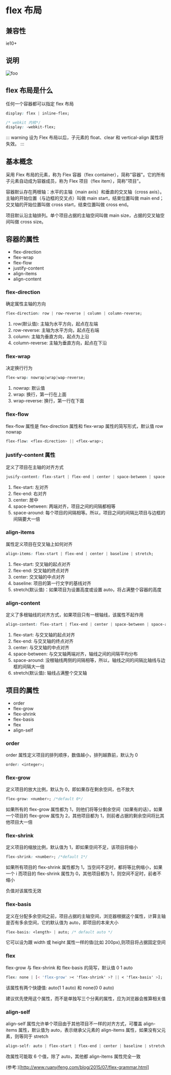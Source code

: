 # flex 布局

## 兼容性

ie10+

## 说明

<img :src="$withBase('/images/css/flex-01.png')" alt="foo">

## flex 布局是什么

任何一个容器都可以指定 flex 布局

```css
display: flex | inline-flex;

/* webkit 内核*/
display: -webkit-flex;
```

::: warning
设为 Flex 布局以后，子元素的 float、clear 和 vertical-align 属性将失效。
:::

## 基本概念

采用 Flex 布局的元素，称为 Flex 容器（flex container），简称"容器"。它的所有子元素自动成为容器成员，称为 Flex 项目（flex item），简称"项目"。

容器默认存在两根轴：水平的主轴（main axis）和垂直的交叉轴（cross axis）。主轴的开始位置（与边框的交叉点）叫做 main start，结束位置叫做 main end；交叉轴的开始位置叫做 cross start，结束位置叫做 cross end。

项目默认沿主轴排列。单个项目占据的主轴空间叫做 main size，占据的交叉轴空间叫做 cross size。

## 容器的属性

-   flex-direction
-   flex-wrap
-   flex-flow
-   justify-content
-   align-items
-   align-content

### flex-direction

确定属性主轴的方向

```css
flex-direction: row | row-reverse | column | column-reverse;
```

1. row(默认值): 主轴为水平方向，起点在左端
1. row-reverse: 主轴为水平方向，起点在右端
1. column: 主轴为垂直方向，起点为上沿
1. column-reverse: 主轴为垂直方向，起点在下沿

### flex-wrap

决定换行行为

```css
flex-wrap: nowrap|wrap|wap-reverse;
```

1. nowrap: 默认值
1. wrap: 换行，第一行在上面
1. wrap-reverse: 换行，第一行在下面

### flex-flow

flex-flow 属性是 flex-direction 属性和 flex-wrap 属性的简写形式，默认值 row nowrap

```css
flex-flow: <flex-direction> || <flex-wrap>;
```

### justify-content 属性

定义了项目在主轴的对齐方式

```css
jusify-content: flex-start | flex-end | center | space-between | space-around;
```

1. flex-start: 左对齐
1. flex-end: 右对齐
1. center: 居中
1. space-between: 两端对齐，项目之间的间隔都相等
1. space-around: 每个项目的间隔相等。所以，项目之间的间隔比项目与边框的间隔要大一倍

### align-items

属性定义项目在交叉轴上如何对齐

```css
align-items: flex-start | flex-end | center | baseline | stretch;
```

1. flex-start: 交叉轴的起点对齐
1. flex-end: 交叉轴的终点对齐
1. center: 交叉轴的中点对齐
1. baseline: 项目的第一行文字的基线对齐
1. stretch(默认值)：如果项目为设置高度或设置 auto，将占满整个容器的高度

### align-content

定义了多根轴线的对齐方式，如果项目只有一根轴线，该属性不起作用

```css
align-content: flex-start | flex-end | center | space-between | space-around;
```

1. flex-start: 与交叉轴的起点对齐
1. flex-end: 与交叉轴的终点对齐
1. center: 与交叉轴的中点对齐
1. space-between: 与交叉轴两端对齐，轴线之间的间隔平均分布
1. space-around: 没根轴线两侧的间隔相等，所以，轴线之间的间隔比轴线与边框的间隔大一倍
1. stretch(默认值): 轴线占满整个交叉轴

## 项目的属性

-   order
-   flex-grow
-   flex-shrink
-   flex-basis
-   flex
-   align-self

### order

order 属性定义项目的排列顺序，数值越小，排列越靠前，默认为 0

```css
order: <integer>;
```

### flex-grow

定义项目的放大比例，默认为 0，即如果存在剩余空间，也不放大

```css
flex-grow: <number>; /*default 0*/
```

如果所有的 flex-grow 属性都为 1，则他们将等分剩余空间（如果有的话）。如果一个项目的 flex-grow 属性为 2，其他项目都为 1，则前者占据的剩余空间将比其他项目大一倍

### flex-shrink

定义项目的缩放比例，默认值为 1，即如果空间不足，该项目将缩小

```css
flex-shrink: <number>; /*default 1*/
```

如果所有项目的 flex-shrink 属性都为 1，当空间不足时，都将等比例缩小，如果一个 i 而项目的 flex-shrink 属性为 0，其他项目都为 1，则空间不足时，前者不缩小

负值对该属性无效

### flex-basis

定义在分配多余空间之前，项目占据的主轴空间，浏览器根据这个属性，计算主轴是否有多余空间，它的默认值为 auto，即项目的本来大小

```css
flex-basis: <length> | auto; /* default auto */
```

它可以设为跟 width 或 height 属性一样的值(比如 200px),则项目将占据固定空间

### flex

flex-grow 与 flex-shrink 和 flex-basis 的简写，默认值 0 1 auto

```css
flex: none | [< 'flex-grow' >< 'flex-shrink' >? || < 'flex-basis' >];
```

该属性有两个快捷值: auto(1 1 auto) 和 none(0 0 auto)

建议优先使用这个属性，而不是单独写三个分离的属性，应为浏览器会推算相关值

### align-self

align-self 属性允许单个项目由于其他项目不一样的对齐方式，可覆盖 align-items 属性，默认值为 auto，表示继承父元素的 align-items 属性，如果没有父元素，则等同于 stretch

```css
align-self: auto | flex-start | flex-end | center | baseline | stretch;
```

改属性可能取 6 个值，除了 auto，其他都 align-items 属性完全一致

(参考:)[http://www.ruanyifeng.com/blog/2015/07/flex-grammar.html]

